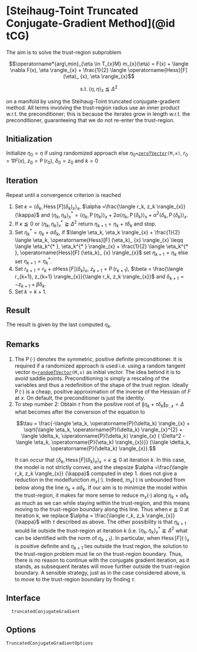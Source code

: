 # [Steihaug-Toint Truncated Conjugate-Gradient Method](@id tCG)

The aim is to solve the trust-region subproblem

```math
\operatorname*{arg\,min}_{\eta \in T_{x}M} m_{x}(\eta) = F(x) + \langle \nabla F(x), \eta \rangle_{x} + \frac{1}{2} \langle \operatorname{Hess}[F](\eta)_ {x}, \eta \rangle_{x}
```
```math
\text{s.t.} \; \langle \eta, \eta \rangle_{x} \leqq {\Delta}^2
```

on a manifold by using the Steihaug-Toint truncated conjugate-gradient method.
All terms involving the trust-region radius use an inner product w.r.t. the
preconditioner; this is because the iterates grow in length w.r.t. the
preconditioner, guaranteeing that we do not re-enter the trust-region.

## Initialization

Initialize $\eta_0 = \eta$ if using randomized approach else
$\eta_0$`=`[`zeroTVector`](@ref)`(M,x)`, $r_0 = \nabla F(x)$,
$z_0 = \operatorname{P}(r_0)$, $\delta_0 = z_0$ and $k=0$

## Iteration

Repeat until a convergence criterion is reached

1. Set $\kappa = \langle \delta_k, \operatorname{Hess}[F] (\delta_k)_ {x} \rangle_{x}$,
    $\alpha =\frac{\langle r_k, z_k \rangle_{x}}{\kappa}$ and
    $\langle \eta_k, \eta_k \rangle_{x}^{* } = \langle \eta_k, \operatorname{P}(\eta_k) \rangle_{x} +
    2\alpha \langle \eta_k, \operatorname{P}(\delta_k) \rangle_{x} +  {\alpha}^2
    \langle \delta_k, \operatorname{P}(\delta_k) \rangle_{x}$.
2. If $\kappa \leqq 0$ or $\langle \eta_k, \eta_k \rangle_{x}^{* } \geqq {\Delta}^2$
    return $\eta_{k+1} = \eta_k + \tau \delta_k$ and stop.
3. Set $\eta_{k}^{* }= \eta_k + \alpha \delta_k$, if
    $\langle \eta_k, \eta_k \rangle_{x} + \frac{1}{2} \langle \eta_k,
    \operatorname{Hess}[F] (\eta_k)_ {x} \rangle_{x} \leqq \langle \eta_k^{* },
    \eta_k^{* } \rangle_{x} + \frac{1}{2} \langle \eta_k^{* },
    \operatorname{Hess}[F] (\eta_k)_ {x} \rangle_{x}$
    set $\eta_{k+1} = \eta_k$ else set $\eta_{k+1} = \eta_{k}^{* }$.
4. Set $r_{k+1} = r_k + \alpha \operatorname{Hess}[F] (\delta_k)_ {x}$,
     $z_{k+1} = \operatorname{P}(r_{k+1})$,
    $\beta = \frac{\langle r_{k+1},  z_{k+1} \rangle_{x}}{\langle r_k, z_k
    \rangle_{x}}$ and $\delta_{k+1} = -z_{k+1} + \beta \delta_k$.
5. Set $k=k+1$.

## Result

The result is given by the last computed $η_k$.

## Remarks
1. The $\operatorname{P}(\cdot)$ denotes the symmetric, positive deﬁnite
    preconditioner. It is required if a randomized approach is used i.e. using
    a random tangent vector $\eta$`=`[`randomTVector`](@ref)`(M,x)` as initial
    vector. The idea behind it is to avoid saddle points. Preconditioning is
    simply a rescaling of the variables and thus a redeﬁnition of the shape of
    the trust region. Ideally $\operatorname{P}(\cdot)$ is a cheap, positive
    approximation of the inverse of the Hessian of $F$ at $x$. On
    default, the preconditioner is just the identity.
2. To step number 2: Obtain $\tau$ from the positive root of
    $\left\lVert \eta_k + \tau \delta_k \right\rVert_{\operatorname{P}, x} = \Delta$
    what becomes after the conversion of the equation to
    ````math
    \tau = \frac{-\langle \eta_k, \operatorname{P}(\delta_k) \rangle_{x} +
    \sqrt{\langle \eta_k, \operatorname{P}(\delta_k) \rangle_{x}^{2} +
    \langle \delta_k, \operatorname{P}(\delta_k) \rangle_{x} ( \Delta^2 -
    \langle \eta_k, \operatorname{P}(\eta_k) \rangle_{x})}}
    {\langle \delta_k, \operatorname{P}(\delta_k) \rangle_{x}}.
    ````
    It can occur that $\langle \delta_k, \operatorname{Hess}[F] (\delta_k)_ {x} \rangle_{x}
    = \kappa \leqq 0$ at iteration $k$. In this case, the model is not strictly
    convex, and the stepsize $\alpha =\frac{\langle r_k, z_k \rangle_{x}}
    {\kappa}$ computed in step 1. does not give a reduction in the modelfunction
    $m_{x}(\cdot)$. Indeed, $m_{x}(\cdot)$ is unbounded from below along the
    line $\eta_k + \alpha \delta_k$. If our aim is to minimize the model within
    the trust-region, it makes far more sense to reduce $m_{x}(\cdot)$ along
    $\eta_k + \alpha \delta_k$ as much as we can while staying within the
    trust-region, and this means moving to the trust-region boundary along this
    line. Thus when $\kappa \leqq 0$ at iteration k, we replace $\alpha =
    \frac{\langle r_k, z_k \rangle_{x}}{\kappa}$ with $\tau$ described as above.
    The other possibility is that $\eta_{k+1}$ would lie outside the trust-region at
    iteration k (i.e. $\langle \eta_k, \eta_k \rangle_{x}^{* }
    \geqq {\Delta}^2$ what can be identified with the norm of $\eta_{k+1}$). In
    particular, when $\operatorname{Hess}[F] (\cdot)_ {x}$ is positive deﬁnite
    and $\eta_{k+1}$ lies outside the trust region, the solution to the
    trust-region problem must lie on the trust-region boundary. Thus, there
    is no reason to continue with the conjugate gradient iteration, as it
    stands, as subsequent iterates will move further outside the trust-region
    boundary. A sensible strategy, just as in the case considered above, is to
    move to the trust-region boundary by ﬁnding $\tau$.

## Interface

```@docs
  truncatedConjugateGradient
```

## Options

```@docs
TruncatedConjugateGradientOptions
```
